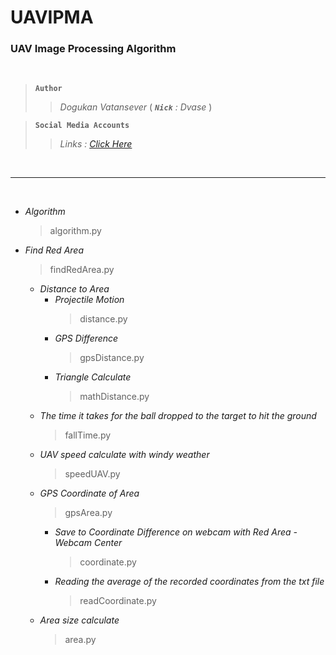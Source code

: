 # UAVIPMA

### **UAV Image Processing Algorithm**
<br>

> **`Author`**
>> *Dogukan Vatansever* ( ***`Nick`*** *: Dvase* )

> **`Social Media Accounts`**
>> *Links :* *[Click Here](https://Linktr.ee/Dvaser)*

<br>

___

<br>


- _Algorithm_
    > algorithm.py
- _Find Red Area_
    > findRedArea.py  
    - _Distance to Area_
        - _Projectile Motion_
            > distance.py
        - _GPS Difference_   
            > gpsDistance.py
        - _Triangle Calculate_
            > mathDistance.py
    - _The time it takes for the ball dropped to the target to hit the ground_
        > fallTime.py
    - _UAV speed calculate with windy weather_
        > speedUAV.py
    - _GPS Coordinate of Area_
        > gpsArea.py
        - _Save to Coordinate Difference on webcam with Red Area - Webcam Center_
            > coordinate.py
        - _Reading the average of the recorded coordinates from the txt file_
            > readCoordinate.py
    - _Area size calculate_
        > area.py
